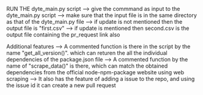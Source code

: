 RUN THE dyte_main.py script
--> give the commmand as input to the dyte_main.py script
--> make sure that the input file is in the same directory as that of the dyte_main.py file
--> if update is not mentioned then the output file is "first.csv"
--> if update is mentioned then second.csv is the output file containing the pr_request link also

Additional features
--> A commented function is there in the script by the name "get_all_version()". which can returen the all the individual dependencies of the package.json file
--> A commented function by the name of "scrape_data()" is there, which can match the obtained dependencies from the official node-npm-package website using web scraping
--> It also has the feature of adding a issue to the repo, and using the issue id it can create a new pull request
